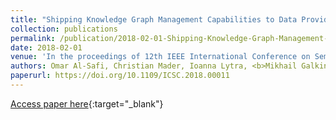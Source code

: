 ```yaml
---
title: "Shipping Knowledge Graph Management Capabilities to Data Providers and Consumers"
collection: publications
permalink: /publication/2018-02-01-Shipping-Knowledge-Graph-Management-Capabilities-to-Data-Providers-and-Consumers
date: 2018-02-01
venue: 'In the proceedings of 12th IEEE International Conference on Semantic Computing, ICSC 2018, Laguna Hills, CA, USA, January 31 - February 2, 2018'
authors: Omar Al-Safi, Christian Mader, Ioanna Lytra, <b>Mikhail Galkin</b>, Kemele M. Endris, Maria-Esther Vidal, Sören Auer
paperurl: https://doi.org/10.1109/ICSC.2018.00011
---
```

[Access paper here](https://doi.org/10.1109/ICSC.2018.00011){:target="_blank"}
